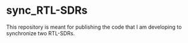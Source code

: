 # sync_RTL-SDRs
This repository is meant for publishing the code that I am developing to synchronize two RTL-SDRs.
